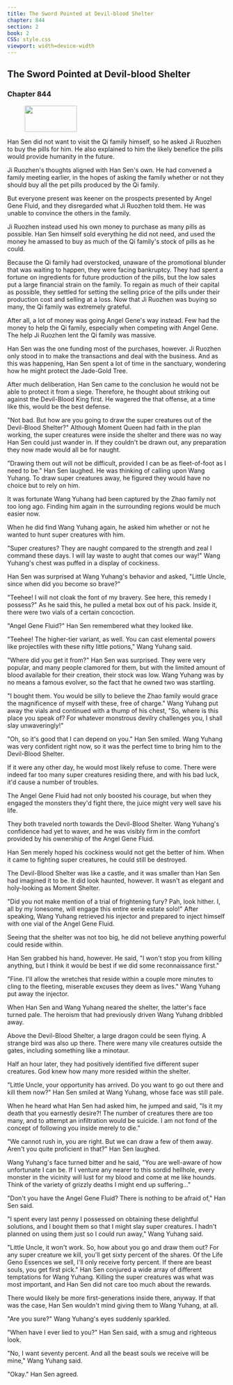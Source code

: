 ```yaml
---
title: The Sword Pointed at Devil-blood Shelter
chapter: 844
section: 2
book: 2
CSS: style.css
viewport: width=device-width
---
```


## The Sword Pointed at Devil-blood Shelter

### Chapter 844

<figure>
	<img src="../Images/gem.gif" alt="" id="gem" width="120" height="60" />
</figure>

Han Sen did not want to visit the Qi family himself, so he asked Ji Ruozhen to buy the pills for him. He also explained to him the likely benefice the pills would provide humanity in the future.

Ji Ruozhen's thoughts aligned with Han Sen's own. He had convened a family meeting earlier, in the hopes of asking the family whether or not they should buy all the pet pills produced by the Qi family.

But everyone present was keener on the prospects presented by Angel Gene Fluid, and they disregarded what Ji Ruozhen told them. He was unable to convince the others in the family.

Ji Ruozhen instead used his own money to purchase as many pills as possible. Han Sen himself sold everything he did not need, and used the money he amassed to buy as much of the Qi family's stock of pills as he could.

Because the Qi family had overstocked, unaware of the promotional blunder that was waiting to happen, they were facing bankruptcy. They had spent a fortune on ingredients for future production of the pills, but the low sales put a large financial strain on the family. To regain as much of their capital as possible, they settled for setting the selling price of the pills under their production cost and selling at a loss. Now that Ji Ruozhen was buying so many, the Qi family was extremely grateful.

After all, a lot of money was going Angel Gene's way instead. Few had the money to help the Qi family, especially when competing with Angel Gene. The help Ji Ruozhen lent the Qi family was massive.

Han Sen was the one funding most of the purchases, however. Ji Ruozhen only stood in to make the transactions and deal with the business. And as this was happening, Han Sen spent a lot of time in the sanctuary, wondering how he might protect the Jade-Gold Tree.

After much deliberation, Han Sen came to the conclusion he would not be able to protect it from a siege. Therefore, he thought about striking out against the Devil-Blood King first. He wagered the that offense, at a time like this, would be the best defense.

"Not bad. But how are you going to draw the super creatures out of the Devil-Blood Shelter?" Although Moment Queen had faith in the plan working, the super creatures were inside the shelter and there was no way Han Sen could just wander in. If they couldn't be drawn out, any preparation they now made would all be for naught.

"Drawing them out will not be difficult, provided I can be as fleet-of-foot as I need to be." Han Sen laughed. He was thinking of calling upon Wang Yuhang. To draw super creatures away, he figured they would have no choice but to rely on him.

It was fortunate Wang Yuhang had been captured by the Zhao family not too long ago. Finding him again in the surrounding regions would be much easier now.

When he did find Wang Yuhang again, he asked him whether or not he wanted to hunt super creatures with him.

"Super creatures? They are naught compared to the strength and zeal I command these days. I will lay waste to aught that comes our way!" Wang Yuhang's chest was puffed in a display of cockiness.

Han Sen was surprised at Wang Yuhang's behavior and asked, "Little Uncle, since when did you become so brave?"

"Teehee! I will not cloak the font of my bravery. See here, this remedy I possess?" As he said this, he pulled a metal box out of his pack. Inside it, there were two vials of a certain concoction.

"Angel Gene Fluid?" Han Sen remembered what they looked like.

"Teehee! The higher-tier variant, as well. You can cast elemental powers like projectiles with these nifty little potions," Wang Yuhang said.

"Where did you get it from?" Han Sen was surprised. They were very popular, and many people clamored for them, but with the limited amount of blood available for their creation, their stock was low. Wang Yuhang was by no means a famous evolver, so the fact that he owned two was startling.

"I bought them. You would be silly to believe the Zhao family would grace the magnificence of myself with these, free of charge." Wang Yuhang put away the vials and continued with a thump of his chest, "So, where is this place you speak of? For whatever monstrous devilry challenges you, I shall slay unwaveringly!"

"Oh, so it's good that I can depend on you." Han Sen smiled. Wang Yuhang was very confident right now, so it was the perfect time to bring him to the Devil-Blood Shelter.

If it were any other day, he would most likely refuse to come. There were indeed far too many super creatures residing there, and with his bad luck, it'd cause a number of troubles.

The Angel Gene Fluid had not only boosted his courage, but when they engaged the monsters they'd fight there, the juice might very well save his life.

They both traveled north towards the Devil-Blood Shelter. Wang Yuhang's confidence had yet to waver, and he was visibly firm in the comfort provided by his ownership of the Angel Gene Fluid.

Han Sen merely hoped his cockiness would not get the better of him. When it came to fighting super creatures, he could still be destroyed.

The Devil-Blood Shelter was like a castle, and it was smaller than Han Sen had imagined it to be. It did look haunted, however. It wasn't as elegant and holy-looking as Moment Shelter.

"Did you not make mention of a trial of frightening fury? Pah, look hither. I, all by my lonesome, will engage this entire eerie estate solo!" After speaking, Wang Yuhang retrieved his injector and prepared to inject himself with one vial of the Angel Gene Fluid.

Seeing that the shelter was not too big, he did not believe anything powerful could reside within.

Han Sen grabbed his hand, however. He said, "I won't stop you from killing anything, but I think it would be best if we did some reconnaissance first."

"Fine. I'll allow the wretches that reside within a couple more minutes to cling to the fleeting, miserable excuses they deem as lives." Wang Yuhang put away the injector.

When Han Sen and Wang Yuhang neared the shelter, the latter's face turned pale. The heroism that had previously driven Wang Yuhang dribbled away.

Above the Devil-Blood Shelter, a large dragon could be seen flying. A strange bird was also up there. There were many vile creatures outside the gates, including something like a minotaur.

Half an hour later, they had positively identified five different super creatures. God knew how many more resided within the shelter.

"Little Uncle, your opportunity has arrived. Do you want to go out there and kill them now?" Han Sen smiled at Wang Yuhang, whose face was still pale.

When he heard what Han Sen had asked him, he jumped and said, "Is it my death that you earnestly desire?! The number of creatures there are too many, and to attempt an infiltration would be suicide. I am not fond of the concept of following you inside merely to die."

"We cannot rush in, you are right. But we can draw a few of them away. Aren't you quite proficient in that?" Han Sen laughed.

Wang Yuhang's face turned bitter and he said, "You are well-aware of how unfortunate I can be. If I venture any nearer to this sordid hellhole, every monster in the vicinity will lust for my blood and come at me like hounds. Think of the variety of grizzly deaths I might end up suffering..."

"Don't you have the Angel Gene Fluid? There is nothing to be afraid of," Han Sen said.

"I spent every last penny I possessed on obtaining these delightful solutions, and I bought them so that I might slay super creatures. I hadn't planned on using them just so I could run away," Wang Yuhang said.

"Little Uncle, it won't work. So, how about you go and draw them out? For any super creature we kill, you'll get sixty percent of the shares. Of the Life Geno Essences we sell, I'll only receive forty percent. If there are beast souls, you get first pick." Han Sen conjured a wide array of different temptations for Wang Yuhang. Killing the super creatures was what was most important, and Han Sen did not care too much about the rewards.

There would likely be more first-generations inside there, anyway. If that was the case, Han Sen wouldn't mind giving them to Wang Yuhang, at all.

"Are you sure?" Wang Yuhang's eyes suddenly sparkled.

"When have I ever lied to you?" Han Sen said, with a smug and righteous look.

"No, I want seventy percent. And all the beast souls we receive will be mine," Wang Yuhang said.

"Okay." Han Sen agreed.